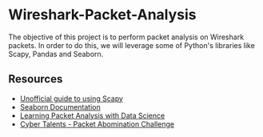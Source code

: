 # Wireshark-Packet-Analysis
The objective of this project is to perform packet analysis on Wireshark packets. In order to do this, we will leverage some of Python's libraries like Scapy, Pandas and Seaborn. 

## Resources 
+ [Unofficial guide to using Scapy](https://theitgeekchronicles.files.wordpress.com/2012/05/scapyguide1.pdf)
+ [Seaborn Documentation](https://seaborn.pydata.org/)
+ [Learning Packet Analysis with Data Science](https://secdevops.ai/learning-packet-analysis-with-data-science-5356a3340d4e)
+ [Cyber Talents - Packet Abomination Challenge](https://cybertalents.com/challenges/forensics/packet-abomination)

